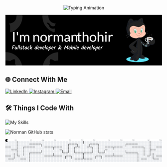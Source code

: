 <p align="center">
  <img src="https://readme-typing-svg.demolab.com?font=Fira+Code&pause=1000&weight=600&size=20&color=36BCF7&width=435&lines=Selamat+Datang+di+Profil+GitHub+Saya!;Semoga+Hari+Anda+Menyenangkan+😊" alt="Typing Animation" />
</p>

![Norman Thohir](img/github-header-image.png)

## 🌐 Connect With Me
<p align="left">
  <a href="https://www.linkedin.com/in/muhammad-norman-thohir-926730286/" target="_blank">
    <img src="https://img.shields.io/badge/-LinkedIn-0A66C2?style=flat-square&logo=linkedin&logoColor=white" alt="LinkedIn" height="25">
  </a>
  <a href="https://www.instagram.com/_manth30/" target="_blank">
    <img src="https://img.shields.io/badge/-Instagram-E4405F?style=flat-square&logo=instagram&logoColor=white" alt="Instagram" height="25">
  </a>
  <a href="mailto:normanmuhammad300@gmail.com" target="_blank">
    <img src="https://img.shields.io/badge/-Email-EA4335?style=flat-square&logo=gmail&logoColor=white" alt="Email" height="25">
  </a>

</p>

## 🛠 Things I Code With

![My Skills](https://skillicons.dev/icons?i=laravel,flutter,python,dart,php,tailwind,bootstrap,javascript,mysql,firebase,supabase,html,css,git,npm,&perline=12)

![Norman GitHub stats](https://github-readme-stats.vercel.app/api?username=normanthohir&show_icons=true&theme=radical)

<picture>
  <source media="(prefers-color-scheme: dark)" srcset="https://raw.githubusercontent.com/normanthohir/normanthohir/output/pacman-contribution-graph-dark.svg">
  <source media="(prefers-color-scheme: light)" srcset="https://raw.githubusercontent.com/normanthohir/normanthohir/output/pacman-contribution-graph.svg">
  <img alt="pacman contribution graph" src="https://raw.githubusercontent.com/normanthohir/normanthohir/output/pacman-contribution-graph.svg">
</picture>

###